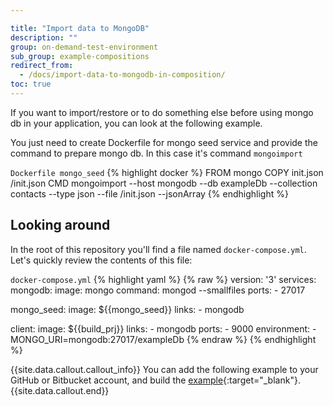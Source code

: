 ```yaml
---

title: "Import data to MongoDB"
description: ""
group: on-demand-test-environment
sub_group: example-compositions
redirect_from:
  - /docs/import-data-to-mongodb-in-composition/
toc: true
---
```


If you want to import/restore or to do something else before using mongo db in your application, you can look at the following example.

You just need to create Dockerfile for mongo seed service and provide the command to prepare mongo db. In this case it's command `mongoimport`

  `Dockerfile mongo_seed`
{% highlight docker %}
FROM mongo
COPY init.json /init.json
CMD mongoimport --host mongodb --db exampleDb --collection contacts --type json --file /init.json --jsonArray
{% endhighlight %}

## Looking around
In the root of this repository you'll find a file named `docker-compose.yml`.
Let's quickly review the contents of this file:

  `docker-compose.yml`
{% highlight yaml %}
{% raw %}
version: '3'
services:
  mongodb:
    image: mongo
    command: mongod --smallfiles
    ports:
      - 27017

  mongo_seed:
    image: ${{mongo_seed}}
    links:
      - mongodb

  client:
    image: ${{build_prj}}
    links:
      - mongodb
    ports:
      - 9000
    environment:
      - MONGO_URI=mongodb:27017/exampleDb
{% endraw %}
{% endhighlight %}

{{site.data.callout.callout_info}}
You can add the following example to your GitHub or Bitbucket account, and build the [example](https://github.com/codefreshdemo/cf-example-manage-mongodb){:target="_blank"}.
{{site.data.callout.end}}
